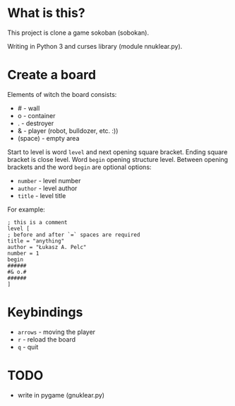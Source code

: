# What is this?

This project is clone a game sokoban (sobokan).

Writing in Python 3 and curses library (module nnuklear.py).

# Create a board

Elements of witch the board consists:

* \# - wall
* o - container
* . - destroyer
* & - player (robot, bulldozer, etc. :))
*   (space) - empty area

Start to level is word `level` and next opening square bracket. Ending square bracket is close level. Word `begin`
opening structure level. Between opening brackets and the word `begin` are optional options:

* `number` - level number
* `author` - level author
* `title` - level title

For example:

```
; this is a comment
level [
; before and after `=` spaces are required
title = "anything"
author = "Łukasz A. Pelc"
number = 1
begin
######
#& o.#
######
]
```

# Keybindings

* `arrows` - moving the player
* `r` - reload the board
* `q` - quit

# TODO

* write in pygame (gnuklear.py)
